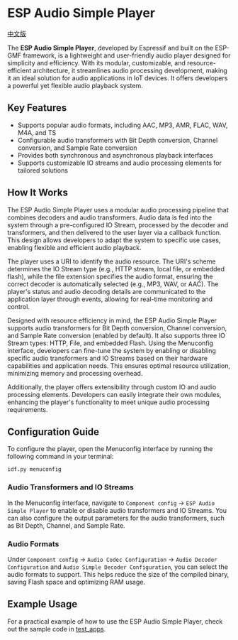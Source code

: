 # ESP Audio Simple Player
[中文版](./README_CN.md)

The **ESP Audio Simple Player**, developed by Espressif and built on the ESP-GMF framework, is a lightweight and user-friendly audio player designed for simplicity and efficiency. With its modular, customizable, and resource-efficient architecture, it streamlines audio processing development, making it an ideal solution for audio applications in IoT devices. It offers developers a powerful yet flexible audio playback system.

## Key Features
- Supports popular audio formats, including AAC, MP3, AMR, FLAC, WAV, M4A, and TS
- Configurable audio transformers with Bit Depth conversion, Channel conversion, and Sample Rate conversion
- Provides both synchronous and asynchronous playback interfaces
- Supports customizable IO streams and audio processing elements for tailored solutions

## How It Works
The ESP Audio Simple Player uses a modular audio processing pipeline that combines decoders and audio transformers. Audio data is fed into the system through a pre-configured IO Stream, processed by the decoder and transformers, and then delivered to the user layer via a callback function. This design allows developers to adapt the system to specific use cases, enabling flexible and efficient audio playback.

The player uses a URI to identify the audio resource. The URI's scheme determines the IO Stream type (e.g., HTTP stream, local file, or embedded flash), while the file extension specifies the audio format, ensuring the correct decoder is automatically selected (e.g., MP3, WAV, or AAC). The player's status and audio decoding details are communicated to the application layer through events, allowing for real-time monitoring and control.

Designed with resource efficiency in mind, the ESP Audio Simple Player supports audio transformers for Bit Depth conversion, Channel conversion, and Sample Rate conversion (enabled by default). It also supports three IO Stream types: HTTP, File, and embedded Flash. Using the Menuconfig interface, developers can fine-tune the system by enabling or disabling specific audio transformers and IO Streams based on their hardware capabilities and application needs. This ensures optimal resource utilization, minimizing memory and processing overhead.

Additionally, the player offers extensibility through custom IO and audio processing elements. Developers can easily integrate their own modules, enhancing the player's functionality to meet unique audio processing requirements.

## Configuration Guide
To configure the player, open the Menuconfig interface by running the following command in your terminal:
```
idf.py menuconfig
```

### Audio Transformers and IO Streams
In the Menuconfig interface, navigate to `Component config` -> `ESP Audio Simple Player` to enable or disable audio transformers and IO Streams. You can also configure the output parameters for the audio transformers, such as Bit Depth, Channel, and Sample Rate.

### Audio Formats
Under `Component config` -> `Audio Codec Configuration` -> `Audio Decoder Configuration` and `Audio Simple Decoder Configuration`, you can select the audio formats to support. This helps reduce the size of the compiled binary, saving Flash space and optimizing RAM usage.

## Example Usage
For a practical example of how to use the ESP Audio Simple Player, check out the sample code in [test_apps](./test_apps/main/aud_simp_player_test.c).